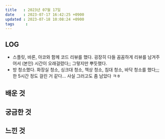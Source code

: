 ```yaml
---
title   : 2023년 07월 17일
date    : 2023-07-17 16:42:25 +0900
updated : 2023-07-18 10:08:24 +0900
tags     : 
---
```


## LOG
- 스플릿, 바론, 아코와 함께 코드 리뷰를 했다. 굉장히 다들 꼼꼼하게 리뷰를 남겨주어서 (본인) 시간이 오래걸렸다;; 그렇지만 뿌듯했다.
- 방 청소했다. 화장실 청소, 싱크대 청소, 책상 청소, 침대 청소, 바닥 청소를 했다;;; 한 5시간 정도 걸린 거 같다... 사실 그러고도 좀 남았다 ㅋㅎ

## 배운 것

## 궁금한 것

## 느낀 것
